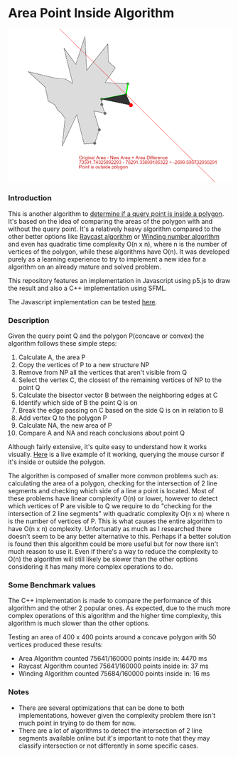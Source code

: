 # Area Point Inside Algorithm

![Alt text](screenshot.png "Title")

### Introduction

This is another algorithm to [determine if a query point is inside a polygon](https://en.wikipedia.org/wiki/Point_in_polygon). It's based on the idea of comparing the areas of the polygon with and without the query point. It's a relatively heavy algorithm compared to the other better options like [Raycast algorithm](https://en.wikipedia.org/wiki/Point_in_polygon#Ray_casting_algorithm) or [Winding number algorithm](https://en.wikipedia.org/wiki/Point_in_polygon#Winding_number_algorithm) and even has quadratic time complexity O(n x n), where n is the number of vertices of the polygon, while these algorithms have O(n). It was developed purely as a learning experience to try to implement a new idea for a algorithm on an already mature and solved problem.

This repository features an implementation in Javascript using p5.js to draw the result and also a C++ implementation using SFML.

The Javascript implementation can be tested [here](https://dozed12.github.io/area-point-inside/).

### Description

Given the query point Q and the polygon P(concave or convex) the algorithm follows these simple steps:

1. Calculate A, the area P
2. Copy the vertices of P to a new structure NP
3. Remove from NP all the vertices that aren't visible from Q
4. Select the vertex C, the closest of the remaining vertices of NP to the point Q
5. Calculate the bisector vector B between the neighboring edges at C
6. Identify which side of B the point Q is on
7. Break the edge passing on C based on the side Q is on in relation to B
8. Add vertex Q to the polygon P
9. Calculate NA, the new area of P
10. Compare A and NA and reach conclusions about point Q

Although fairly extensive, it's quite easy to understand how it works visually. [Here](https://dozed12.github.io/area-point-inside/) is a live example of it working, querying the mouse cursor if it's inside or outside the polygon.

The algorithm is composed of smaller more common problems such as: calculating the area of a polygon, checking for the intersection of 2 line segments and checking which side of a line a point is located. Most of these problems have linear complexity O(n) or lower, however to detect which vertices of P are visible to Q we require to do "checking for the intersection of 2 line segments" with quadratic complexity O(n x n) where n is the number of vertices of P. This is what causes the entire algorithm to have O(n x n) complexity. Unfortunatly as much as I researched there doesn't seem to be any better alternative to this. Perhaps if a better solution is found then this algorithm could be more useful but for now there isn't much reason to use it. Even if there's a way to reduce the complexity to O(n) the algorithm will still likely be slower than the other options considering it has many more complex operations to do.

### Some Benchmark values

The C++ implementation is made to compare the performance of this algorithm and the other 2 popular ones. As expected, due to the much more complex operations of this algorithm and the higher time complexity, this algorithm is much slower than the other options.

Testing an area of 400 x 400 points around a concave polygon with 50 vertices produced these results:

- Area Algorithm counted 75641/160000 points inside in: 4470 ms
- Raycast Algorithm counted 75641/160000 points inside in: 37 ms
- Winding Algorithm counted 75684/160000 points inside in: 16 ms

### Notes

- There are several optimizations that can be done to both implementations, however given the complexity problem there isn't much point in trying to do them for now.
- There are a lot of algorithms to detect the intersection of 2 line segments available online but it's important to note that they may classify intersection or not differently in some specific cases.
